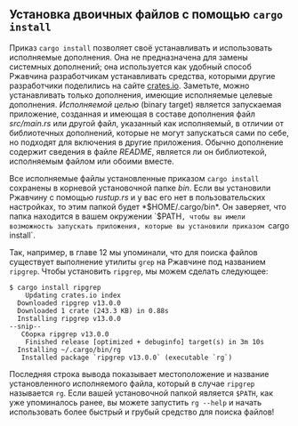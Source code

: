 <!-- Old link, do not remove -->

<a id="installing-binaries-from-cratesio-with-cargo-install"></a>

## Установка двоичных файлов с помощью `cargo install`

Приказ `cargo install` позволяет своё устанавливать и использовать исполняемые дополнения. Она не предназначена для замены системных дополнений; она используется как удобный способ Ржавчина разработчикам устанавливать средства, которыми другие разработчики поделились на сайте [crates.io](https://crates.io/). Заметьте, можно устанавливать только дополнения, имеющие исполняемые целевые дополнения. *Исполняемой целью* (binary target) является запускаемая приложение, созданная и имеющая в составе дополнения файл *src/main.rs* или другой файл, указанный как исполняемый, в отличии от библиотечных дополнений, которые не могут запускаться сами по себе, но подходят для включения в другие приложения. Обычно дополнение содержит сведения в файле *README*, является ли он библиотекой, исполняемым файлом или обоими вместе.

Все исполняемые файлы установленные приказом `cargo install` сохранены в корневой установочной папке *bin*. Если вы установили Ржавчину с помощью *rustup.rs* и у вас его нет в пользовательских настройках, то этим папкой будет *$HOME/.cargo/bin*. Он заверяет, что папка находится в вашем окружении `$PATH`, чтобы вы имели возможность запускать приложения, которые вы установили приказом `cargo install`.

Так, например, в главе 12 мы упоминали, что для поиска файлов существует выполнение утилиты `grep` на Ржавчине под названием `ripgrep`. Чтобы установить `ripgrep`, мы можем сделать следующее:

<!-- manual-regeneration
cargo install something you don't have, copy relevant output below
-->

```console
$ cargo install ripgrep
    Updating crates.io index
  Downloaded ripgrep v13.0.0
  Downloaded 1 crate (243.3 KB) in 0.88s
  Installing ripgrep v13.0.0
--snip--
   Сборка ripgrep v13.0.0
    Finished release [optimized + debuginfo] target(s) in 3m 10s
  Installing ~/.cargo/bin/rg
   Installed package `ripgrep v13.0.0` (executable `rg`)
```

Последняя строка вывода показывает местоположение и название установленного исполняемого файла, который в случае `ripgrep` называется `rg`. Если вашей установочной папкой является `$PATH`, как уже упоминалось ранее, вы можете запустить `rg --help` и начать использовать более быстрый и грубый средство для поиска файлов!

